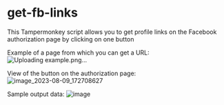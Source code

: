 # get-fb-links

This Tampermonkey script allows you to get profile links on the Facebook authorization page by clicking on one button

Example of a page from which you can get a URL:
![Uploading example.png…]()

View of the button on the authorization page:
![image_2023-08-09_172708627](https://github.com/bilbords/get-fb-links/assets/116633591/9d1491a2-2a92-42bd-ba51-aebc493fed35)

Sample output data:
![image](https://github.com/bilbords/get-fb-links/assets/116633591/6c146a0d-5368-4fbd-9e69-1708f4135485)
